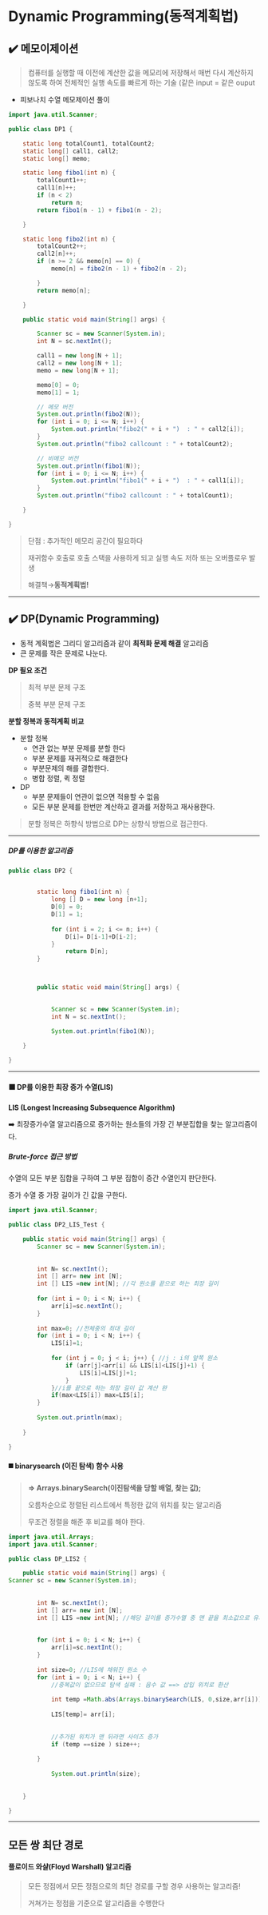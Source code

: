 

# Dynamic Programming(동적계획법)





##  ✔️ 메모이제이션

> 컴퓨터를 실행할 때 이전에 계산한 값을 메모리에 저장해서 매번 다시 계산하지 않도록 하여 전체적인 실행 속도를 빠르게 하는 기술 (같은 input = 같은 ouput



* 피보나치 수열 메모제이션 풀이

```java
import java.util.Scanner;

public class DP1 {

	static long totalCount1, totalCount2;
	static long[] call1, call2;
	static long[] memo;

	static long fibo1(int n) {
		totalCount1++;
		call1[n]++;
		if (n < 2)
			return n;
		return fibo1(n - 1) + fibo1(n - 2);

	}

	static long fibo2(int n) {
		totalCount2++;
		call2[n]++;
		if (n >= 2 && memo[n] == 0) {
			memo[n] = fibo2(n - 1) + fibo2(n - 2);

		}
		return memo[n];

	}

	public static void main(String[] args) {

		Scanner sc = new Scanner(System.in);
		int N = sc.nextInt();

		call1 = new long[N + 1];
		call2 = new long[N + 1];
		memo = new long[N + 1];

		memo[0] = 0;
		memo[1] = 1;

		// 메모 버전
		System.out.println(fibo2(N));
		for (int i = 0; i <= N; i++) {
			System.out.println("fibo2(" + i + ")  : " + call2[i]);
		}
		System.out.println("fibo2 callcount : " + totalCount2);

		// 비메모 버전  
		System.out.println(fibo1(N));
		for (int i = 0; i <= N; i++) {
			System.out.println("fibo1(" + i + ")  : " + call1[i]);
		}
		System.out.println("fibo2 callcount : " + totalCount1);

	}

}

```

> 단점 : 추가적인 메모리 공간이 필요하다
>
> 재귀함수 호출로 호출 스택을 사용하게 되고 실행 속도 저하 또는 오버플로우 발생
>
> 해결책→**동적계획법!** 





---



##  ✔️ DP(Dynamic Programming)

- 동적 계획법은 그리디 알고리즘과 같이 **최적화 문제 해결** 알고리즘
- 큰 문제를 작은 문제로 나눈다.





**DP 필요 조건**

> 최적 부분 문제 구조
>
> 중복 부분 문제 구조



**분할 정복과 동적계획 비교**

* 분할 정복 
  * 연관 없는 부분 문제를 분할 한다
  * 부분 문제를 재귀적으로 해결한다
  * 부분문제의 해를 결합한다.
  * 병합 정렬, 퀵 정렬
* DP
  * 부분 문제들이 연관이 없으면 적용할 수 없음 
  * 모든 부분 문제를 한번만 계산하고 결과를 저장하고 재사용한다.

> 분할 정복은 하향식 방법으로 DP는 상향식 방법으로 접근한다.



---



##### DP를 이용한 알고리즘

```java
public class DP2 {


		static long fibo1(int n) {
			long [] D = new long [n+1];
			D[0] = 0;
			D[1] = 1;
			
			for (int i = 2; i <= n; i++) {
				D[i]= D[i-1]+D[i-2];
			}
				return D[n];
		}



		public static void main(String[] args) {
		

			Scanner sc = new Scanner(System.in);
			int N = sc.nextInt();

			System.out.println(fibo1(N));
		
	}

}

```





---





#### ⬛️ DP를 이용한 **최장 증가 수열(LIS)**

**LIS (Longest Increasing Subsequence Algorithm)**

➡️ 최장증가수열 알고리즘으로 증가하는 원소들의 가장 긴 부분집합을 찾는 알고리즘이다.





#####  Brute-force 접근 방법

수열의 모든 부분 집합을 구하여 그 부분 집합이 증간 수열인지 판단한다.

증가 수열 중 가장 길이가 긴 값을 구한다.

```java
import java.util.Scanner;

public class DP2_LIS_Test {

	public static void main(String[] args) {
		Scanner sc = new Scanner(System.in);
		
		
		int N= sc.nextInt();
		int [] arr= new int [N];
		int [] LIS =new int[N]; //각 원소를 끝으로 하는 최장 길이
		
		for (int i = 0; i < N; i++) {
			arr[i]=sc.nextInt();
		}
		
		int max=0; //전체중의 최대 길이
		for (int i = 0; i < N; i++) {
			LIS[i]=1;
			
			for (int j = 0; j < i; j++) { //j : i의 앞쪽 원소 
				if (arr[j]<arr[i] && LIS[i]<LIS[j]+1) {
					LIS[i]=LIS[j]+1;
				}
			}//i를 끝으로 하는 최장 길이 값 계산 완
			if(max<LIS[i]) max=LIS[i];
		}
		
		System.out.println(max);
		
	}

}

```





#### ◼️ binarysearch (이진 탐색) 함수 사용

> **=> Arrays.binarySearch(이진탐색을 당할 배열, 찾는 값);**
>
> 오름차순으로 정렬된 리스트에서 특정한 값의 위치를 찾는 알고리즘
>
> 무조건 정렬을 해준 후 비교를 해야 한다.



```java
import java.util.Arrays;
import java.util.Scanner;

public class DP_LIS2 {

	public static void main(String[] args) {
Scanner sc = new Scanner(System.in);
		
		
		int N= sc.nextInt();
		int [] arr= new int [N];
		int [] LIS =new int[N]; //해당 길이를 증가수열 중 맨 끝을 최소값으로 유지 
		
		
		for (int i = 0; i < N; i++) {
			arr[i]=sc.nextInt();
		}
		
		int size=0; //LIS에 채워진 원소 수 
		for (int i = 0; i < N; i++) {
			//중복값이 없으므로 탐색 실패 : 음수 값 ==> 삽입 위치로 환산 
			
			int temp =Math.abs(Arrays.binarySearch(LIS, 0,size,arr[i]))-1;
			
			LIS[temp]= arr[i];
			
			
			//추가된 위치가 맨 뒤라면 사이즈 증가
			if (temp ==size ) size++;
		
		}
		
			System.out.println(size);
		
	
	}

}

```







----



## 모든 쌍 최단 경로



#### 플로이드 와샬(Floyd Warshall) 알고리즘

> 모든 정점에서 모든 정점으로의 최단 경로를 구할 경우 사용하는 알고리즘!
>
> 거쳐가는 정점을 기준으로 알고리즘을 수행한다



